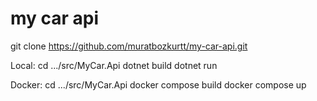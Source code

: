 # my car api

git clone https://github.com/muratbozkurtt/my-car-api.git

Local:
cd .../src/MyCar.Api
dotnet build
dotnet run


Docker:
cd .../src/MyCar.Api
docker compose build
docker compose up

